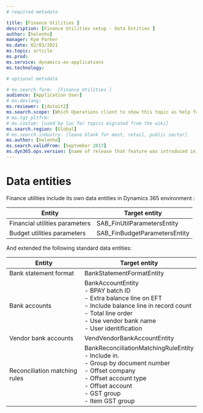 ```yaml
---
# required metadata

title: [Finance Utilities ]
description: [Finance Utilities setup - Data Entities ]
author: [helenho]
manager: Kym Parker
ms.date: 02/03/2021
ms.topic: article
ms.prod: 
ms.service: dynamics-ax-applications
ms.technology: 

# optional metadata

# ms.search.form:  [Finance Utilities ]
audience: [Application User]
# ms.devlang: 
ms.reviewer: [jdutoit2]
ms.search.scope: [Which Operations client to show this topic as help for, to be set by content strategist, see list here: https://microsoft.sharepoint.com/teams/DynDoc/_layouts/15/WopiFrame.aspx?sourcedoc={23419e1c-eb64-42e9-aa9b-79875b428718}&action=edit&wd=target%28Core%20Dynamics%20AX%20CP%20requirements%2Eone%7C4CC185C0%2DEFAA%2D42CD%2D94B9%2D8F2A45E7F61A%2FVersions%20list%20for%20docs%20topics%7CC14BE630%2D5151%2D49D6%2D8305%2D554B5084593C%2F%29]
# ms.tgt_pltfrm: 
# ms.custom: [used by loc for topics migrated from the wiki]
ms.search.region: [Global]
# ms.search.industry: [leave blank for most, retail, public sector]
ms.author: [helenho]
ms.search.validFrom: [September 2017]
ms.dyn365.ops.version: [name of release that feature was introduced in, see list here: https://microsoft.sharepoint.com/teams/DynDoc/_layouts/15/WopiFrame.aspx?sourcedoc={23419e1c-eb64-42e9-aa9b-79875b428718}&action=edit&wd=target%28Core%20Dynamics%20AX%20CP%20requirements%2Eone%7C4CC185C0%2DEFAA%2D42CD%2D94B9%2D8F2A45E7F61A%2FVersions%20list%20for%20docs%20topics%7CC14BE630%2D5151%2D49D6%2D8305%2D554B5084593C%2F%29]
---
```


# Data entities

Finance utilities include its own data entities in Dynamics 365 environment :

|   Entity    |   Target entity   |
|-|-|
|  Financial utilities parameters  |  SAB_FinUtilParametersEntity  |
|  Budget utilities parameters |  SAB_FinBudgetParametersEntity |

And extended the following standard data entities:

|   Entity    |   Target entity   |
|-|-|
|  Bank statement format  |  BankStatementFormatEntity  |
|  Bank accounts |  BankAccountEntity           <br> - BPAY batch ID        <br> -	Extra balance line on EFT           <br> -	Include balance line in record count           <br> -	Total line order           <br> -	Use vendor bank name      <br> -	User identification          |
|  Vendor bank accounts  |  VendVendorBankAccountEntity  |
|  Reconciliation matching rules  |  BankReconciliationMatchingRuleEntity   <br>  -	Include in.              <br> -	Group by document number             <br> -	Offset company   <br> -	Offset account type   <br>  -	Offset account    <br>  -	GST group          <br>  -	Item GST group |
